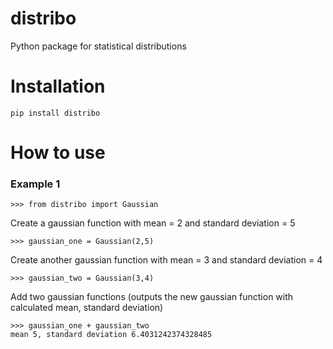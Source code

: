 # distribo
Python package for statistical distributions

# Installation

`pip install distribo`

# How to use

### Example 1
```
>>> from distribo import Gaussian
```
Create a gaussian function with mean = 2 and standard deviation = 5
```
>>> gaussian_one = Gaussian(2,5)
```

Create another gaussian function with mean = 3 and standard deviation = 4
```
>>> gaussian_two = Gaussian(3,4)
```

Add two gaussian functions (outputs the new gaussian function with calculated mean, standard deviation)
```
>>> gaussian_one + gaussian_two
mean 5, standard deviation 6.4031242374328485
```
